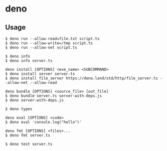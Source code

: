# deno

## Usage

    $ deno run --allow-read=file.txt script.ts
    $ deno run --allow-write=/tmp script.ts
    $ deno run --allow-net script.ts

    $ deno info
    $ deno info server.ts

    deno install [OPTIONS] <exe_name> <SUBCOMMAND>
    $ deno install server server.ts
    $ deno install file_server https://deno.land/std/http/file_server.ts --allow-net --allow-read

    deno bundle [OPTIONS] <source_file> [out_file]
    $ deno bundle server.ts server-with-deps.js
    $ deno server-with-deps.js

    $ deno types

    deno eval [OPTIONS] <code>
    $ deno eval 'console.log("hello")'

    deno fmt [OPTIONS] <files>...
    $ deno fmt server.ts

    $ deno test server.ts